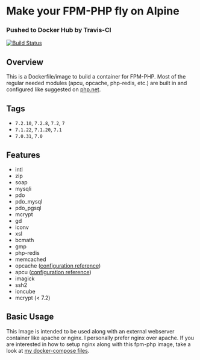 # Make your FPM-PHP fly on Alpine 

### Pushed to Docker Hub by Travis-CI
[![Build Status](https://travis-ci.org/Hermsi1337/docker-fpm-php.svg?branch=master)](https://travis-ci.org/Hermsi1337/docker-fpm-php)

## Overview
This is a Dockerfile/image to build a container for FPM-PHP.
Most of the regular needed modules (apcu, opcache, php-redis, etc.) are built in and configured like suggested on [php.net](https://secure.php.net/).

## Tags
* `7.2.10`, `7.2.8`, `7.2`, `7`
* `7.1.22`, `7.1.20`, `7.1`
* `7.0.31`, `7.0`

## Features
* intl
* zip
* soap
* mysqli
* pdo
* pdo_mysql
* pdo_pgsql
* mcrypt
* gd
* iconv
* xsl
* bcmath
* gmp
* php-redis
* memcached
* opcache ([configuration reference](https://secure.php.net/manual/en/opcache.installation.php))
* apcu ([configuration reference](https://secure.php.net/manual/en/apcu.configuration.php))
* imagick
* ssh2
* ioncube
* mcrypt (< 7.2)

## Basic Usage
This Image is intended to be used along with an external webserver container like apache or nginx.
I personally prefer nginx over apache. If you are interested in how to setup nginx along with this fpm-php image, take a look at [my docker-compose files](https://github.com/Hermsi1337/docker-compose/blob/master/full_php_dev_stack/docker-compose.yml).
